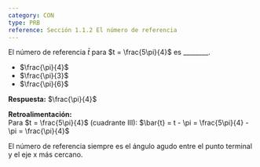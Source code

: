 ```yaml
---
category: CON
type: PRB
reference: Sección 1.1.2 El número de referencia
---
```


El número de referencia $\bar{t}$ para $t = \frac{5\pi}{4}$ es \_\_\_\_\_\_\_\_.

- $\frac{\pi}{4}$
- $\frac{\pi}{3}$
- $\frac{\pi}{6}$

**Respuesta:** $\frac{\pi}{4}$

**Retroalimentación:**  
Para $t = \frac{5\pi}{4}$ (cuadrante III): $\bar{t} = t - \pi = \frac{5\pi}{4} - \pi = \frac{\pi}{4}$

El número de referencia siempre es el ángulo agudo entre el punto terminal y el eje x más cercano.
